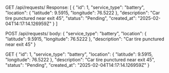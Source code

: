 GET /api/requests/
Response:
[
    {
        "id": 1,
        "service_type": "battery",
        "location": {
            "latitude": 9.5915,
            "longitude": 76.5222
        },
        "description": "Car tire punctured near exit 45",
        "status": "Pending",
        "created_at": "2025-02-04T14:17:14.126959Z"
    }
]

POST /api/requests/
body:
{
    "service_type": "battery",
    "location": {
        "latitude": 9.5915, 
        "longitude": 76.5222
    },
    "description": "Car tire punctured near exit 45"
}

GET 
{
    "id": 1,
    "service_type": "battery",
    "location": {
        "latitude": 9.5915,
        "longitude": 76.5222
    },
    "description": "Car tire punctured near exit 45",
    "status": "Pending",
    "created_at": "2025-02-04T14:17:14.126959Z"
}

